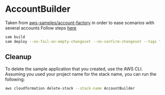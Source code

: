 # AccountBuilder

Taken from [aws-samples/account-factory](https://github.com/aws-samples/account-factory) in order to ease scenarios with several accounts
Follow steps [here](https://aws.amazon.com/blogs/mt/automate-account-creation-and-resource-provisioning-using-aws-service-catalog-aws-organizations-and-aws-lambda/)

```bash
sam build 
sam deploy --no-fail-on-empty-changeset --no-confirm-changeset --tags "PLATFORM=SAPC01" 
``` 

## Cleanup

To delete the sample application that you created, use the AWS CLI. Assuming you used your project name for the stack name, you can run the following:

```bash
aws cloudformation delete-stack --stack-name AccountBuilder
```
